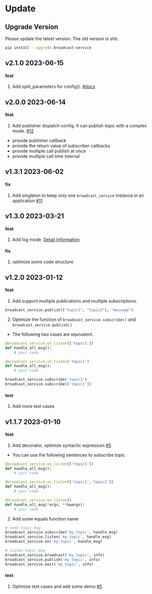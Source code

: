 # Update

## Upgrade Version
Please update the latest version. The old version is shit.

```bash
pip install --upgrade broadcast-service
```
## v2.1.0 2023-06-15

#### feat
1. Add split_parameters for config(). [#docs](publisher_dispatch?id=passing-different-parameters-when-publishing-a-topic-multiple-times)

## v2.0.0 2023-06-14

#### feat
1. Add publisher dispatch config. It can publish topic with a complex mode. [#12](https://github.com/Undertone0809/broadcast-service/pull/12)
- provide publisher callback
- provide the return value of subscriber callbacks
- provide multiple call publish at once
- provide multiple call time interval

## v1.3.1 2023-06-02

#### fix
1. Add singleton to keep only one `broadcast_service` instance in an application [#11](https://github.com/Undertone0809/broadcast-service/pull/11)

## v1.3.0 2023-03-21

#### feat
1. Add log mode. [Detail Information](./log.md)

#### fix
1. optimize some code structure

## v1.2.0 2023-01-12

#### feat
1. Add support multiple publications and multiple subscriptions.

```python
broadcast_service.publish(["topic1", "topic2"], "message")
```

2. Optimize the function of `broadcast_service.subscribe()` and `broadcast_service.publish()`

- The following two cases are equivalent.

```python
@broadcast_service.on_listen(['topic1'])
def handle_all_msg():
    # your code

@broadcast_service.on_listen('topic1')
def handle_all_msg():
    # your code

```

```python
broadcast_service.subscribe('topic1')
broadcast_service.subscribe(['topic1'])
```


#### test
1. Add more test cases


## v1.1.7 2023-01-10

#### feat

1. Add decorator, optimize syntactic expression [#5](https://github.com/Undertone0809/broadcast-service/pull/5) 

- You can use the following sentences to subscribe topic

```python
@broadcast_service.on_listen(['topic1'])
def handle_all_msg():
    # your code

@broadcast_service.on_listen(['topic1','topic2'])
def handle_all_msg():
    # your code

@broadcast_service.on_listen()
def handle_all_msg(*args, **kwargs):
    # your code
```

2. Add some equals function name

```python
# send topic msg
broadcast_service.subscribe('my_topic', handle_msg)
broadcast_service.listen('my_topic', handle_msg)
broadcast_service.on('my_topic', handle_msg)

# listen topic msg
broadcast_service.broadcast('my_topic', info)
broadcast_service.publish('my_topic', info)
broadcast_service.emit('my_topic', info)
```

#### test

1. Optimize test cases and add some demo [#5](https://github.com/Undertone0809/broadcast-service/pull/5) 
